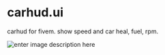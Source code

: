 # carhud.ui
 carhud for fivem. show speed and car heal, fuel, rpm.

![enter image description here](https://i.imgur.com/izbjqpA.png)
